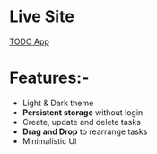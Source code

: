 # Live Site
  [TODO App](https://steady-kheer-e0b0bb.netlify.app/)

# Features:-
- Light & Dark theme
- **Persistent storage** without login
- Create, update and delete tasks
- **Drag and Drop** to rearrange tasks
- Minimalistic UI
